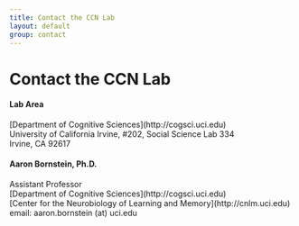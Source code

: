 ```yaml
---
title: Contact the CCN Lab
layout: default
group: contact
---
```


# Contact the CCN Lab


<div class="row">

<div class="col-md-4">

  <h4>Lab Area </h4>
  [Department of Cognitive Sciences](http://cogsci.uci.edu)<br>
  University of California Irvine, #202, Social Science Lab 334<br>
  Irvine, CA 92617<br>
  <!-- tel: 415 502 3488 -->

</div>

<div class="col-md-4">

  <h4>Aaron Bornstein, Ph.D.</h4>
  Assistant Professor<br>
  [Department of Cognitive Sciences](http://cogsci.uci.edu)<br>
  [Center for the Neurobiology of Learning and Memory](http://cnlm.uci.edu)<br>
<!--   214 Pereira Dr, Social & Behavioral Sciences Gateway<br>
  Irvine, CA 92617<br> -->
  email: aaron.bornstein (at) uci.edu <br>
  <!-- tel: (949) 824 0628 -->

</div>

<!-- <div class="col-md-4">

  <h4> Hilary Smith Mahon</h4>
  Administrative Assistant to Dr. James Fraser and others<br>
  [Department of Bioengineering and Therapeutic Sciences](http://bts.ucsf.edu)<br>
  email: Hilary.SmithMahon (at) ucsf.edu<br>
  tel: 415 476-1947 <br>

</div> -->

</div>

<!-- ## Land Acknowledgement Statement

The Fraser lab recognizes that [the University of California San Francisco sits on the unceded land of the Ramaytush Ohlone (pronounced Rah-mah-tush O-lone-ee) peoples, the original inhabitants of the San Francisco Peninsula](https://diversity.ucsf.edu/ucsf-land-acknowledgment). As settlers on this land, we want to recognize the historic, and ongoing, discrimination and violence inflicted upon Indigenous people in North America. Please read our [full statement](/land_ack). -->
<!-- 
# Directions to the CCN Lab
### The campus can be reached:  
* #### Public Transportation:
  * **Option 1**: Exit BART at the 16th St Station and wait for the free [UCSF Red shuttle](https://campuslifeservices.ucsf.edu/upload/transportation/files/Red.pdf) (weekdays only) that stops directly outside [what was once a Burger King and now has lovely graffiti](https://www.google.com/maps/@37.765092,-122.419164,3a,75y,5.38h,82.64t/data=!3m4!1e1!3m2!1sH_jzIrhuF8wnnEp0duvIEQ!2e0).
  * **Option 2**: [Exit BART at the 16th St Station and take the 22 Muni Bus towards Mission Bay. Exit at 16th and 4th.](https://goo.gl/maps/gaD7sNsL947S4KcS9)
  * **Option 3**: [Exit BART at the Embarcadero Station and then take the MUNI T-line inbound to Sunnydale. Exit at the UCSF/Chase Center stop on 3rd Street.](https://goo.gl/maps/Ma3P6aYojhY74YAu7)
  * **Option 4**: Exit Caltrain and then walk along [4th St](https://goo.gl/maps/tpJHnJ2NgTyaCqXE9) for about 15 minutes until arriving at UCSF Mission Bay.
  * **Option 5**: There are many different [UCSF Shuttle routes](http://www.campuslifeservices.ucsf.edu/transportation/services/shuttles) (weekdays only).
* #### Car:
  * We are at 600 16th Street, between Owens St. and 4th St. There are three [UCSF parking garages](https://campuslifeservices.ucsf.edu/transportation/services/parking/public_parking) - [UCSF Medical Center](https://www.google.com/maps/dir//1835+Owens+Street,+San+Francisco,+CA/@37.766028,-122.3965034,16z/data=!4m8!4m7!1m0!1m5!1m1!1s0x808f7fc8cdb8207f:0x127c6a3dfd479d27!2m2!1d-122.3921259!2d37.7659687), [UCSF Community Center](https://www.google.com/maps/dir//1625+Owens+Street,+San+Francisco,+CA/@37.7683246,-122.3960538,17z/data=!4m8!4m7!1m0!1m5!1m1!1s0x808f7fce59453269:0x84e5cd7b11e40956!2m2!1d-122.3938649!2d37.7682654), and [UCSF Third Street](https://www.google.com/maps/dir//1650+3rd+Street,+San+Francisco,+CA/@37.7681787,-122.3917134,17z/data=!4m8!4m7!1m0!1m5!1m1!1s0x808f7fc5f2d2fc19:0xf5e85a2024424948!2m2!1d-122.3895247!2d37.7681745). Please park in one of the garages and not in the surface lots.
  * If you are being dropped off (by a rideshare service), use 1675 Owens St, San Francisco, CA 94158 as the destination address. There is convenient parking circle (red star on map below) for drop-off.

### Once on campus, proceed to Genentech Hall:
1. You will have to enter through Genentech Hall from the Koret Quad side (Red arrow on the map below).
2. Sign in at security for a meeting with Dr. James Fraser (Office - Genentech Hall S472E).
3. Take the elevator or staircase to the 4th floor.
4. Walk west down the hall. The large windows facing the courtyard will be on your right. If the floor color changes to grey, you have gone the wrong way and are now in Byers Hall. Turn around and walk back towards Genentech Hall.
5. You will encounter an intersection. Make a left (south) and head towards the S401-484 area.
6. You should find a break room. James's office is through the clear doors straight ahead. The Fraser lab is on the right. -->

<!-- <img class="img-fluid" src="/lab/static/img/map_to_mission_bay.png" alt="Map of Mission Bay"> -->
